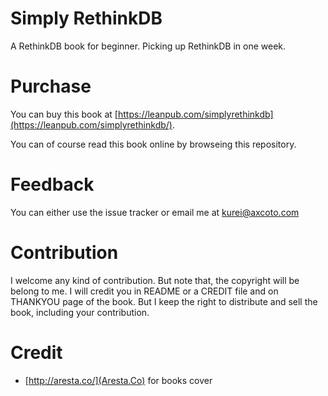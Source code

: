 Simply RethinkDB
==============

A RethinkDB book for beginner. Picking up RethinkDB in one week. 

Purchase
==============

You can buy this book at [https://leanpub.com/simplyrethinkdb](https://leanpub.com/simplyrethinkdb/).

You can of course read this book online by browseing this repository.

Feedback
==============

You can either use the issue tracker or email me at kurei@axcoto.com

Contribution
==============

I welcome any kind of contribution. But note that, the copyright will be
belong to me. I will credit you in README or a CREDIT file and on
THANKYOU page of the book. But I keep the right to distribute and sell
the book, including your contribution.

# Credit

 * [http://aresta.co/](Aresta.Co) for books cover


